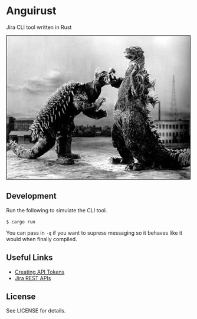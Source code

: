 # Anguirust
Jira CLI tool written in Rust

![Anguirus vs. Godzilla](anguirus.jpg)

## Development

Run the following to simulate the CLI tool.

    $ cargo run

You can pass in `-q` if you want to supress messaging so it behaves like it would when finally compiled.

## Useful Links

- [Creating API Tokens](https://id.atlassian.com/manage/api-tokens)
- [Jira REST APIs](https://developer.atlassian.com/cloud/jira/platform/rest/v3/)

## License
See LICENSE for details.
